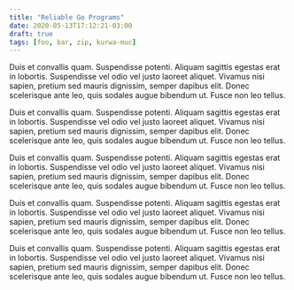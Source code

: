 ```yaml
---
title: "Reliable Go Programs"
date: 2020-05-13T17:12:21-03:00
draft: true
tags: [foo, bar, zip, kurwa-muc]
---
```


Duis et convallis quam. Suspendisse potenti. Aliquam sagittis egestas erat in lobortis. Suspendisse vel odio vel justo laoreet aliquet. Vivamus nisi sapien, pretium sed mauris dignissim, semper dapibus elit. Donec scelerisque ante leo, quis sodales augue bibendum ut. Fusce non leo tellus. 

Duis et convallis quam. Suspendisse potenti. Aliquam sagittis egestas erat in lobortis. Suspendisse vel odio vel justo laoreet aliquet. Vivamus nisi sapien, pretium sed mauris dignissim, semper dapibus elit. Donec scelerisque ante leo, quis sodales augue bibendum ut. Fusce non leo tellus. 

Duis et convallis quam. Suspendisse potenti. Aliquam sagittis egestas erat in lobortis. Suspendisse vel odio vel justo laoreet aliquet. Vivamus nisi sapien, pretium sed mauris dignissim, semper dapibus elit. Donec scelerisque ante leo, quis sodales augue bibendum ut. Fusce non leo tellus. 

Duis et convallis quam. Suspendisse potenti. Aliquam sagittis egestas erat in lobortis. Suspendisse vel odio vel justo laoreet aliquet. Vivamus nisi sapien, pretium sed mauris dignissim, semper dapibus elit. Donec scelerisque ante leo, quis sodales augue bibendum ut. Fusce non leo tellus. 

Duis et convallis quam. Suspendisse potenti. Aliquam sagittis egestas erat in lobortis. Suspendisse vel odio vel justo laoreet aliquet. Vivamus nisi sapien, pretium sed mauris dignissim, semper dapibus elit. Donec scelerisque ante leo, quis sodales augue bibendum ut. Fusce non leo tellus. 